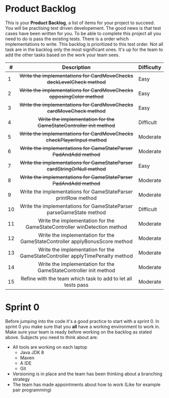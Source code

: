 # Product Backlog

This is your **Product Backlog**, a list of items for your project to succeed. You will be practising test driven developement.
The good news is that test cases have been written for you. To be able to complete this project all you need to do is pass the 
existing tests. There is a order which implementations to write. This backlog is prioritized to this test order.
Not all task are in the backlog only the most significant ones. It's up for the team to add the other tasks based
on the work your team sees.

| #     | Description                                       | Difficulty
|-------|:-------------------------------------------------:|----------------------
| 1     | ~~Write the implementations for CardMoveChecks deckLevelCheck method~~| Easy | Berend
| 2     | ~~Write the implementations for CardMoveChecks opposingColor method~~| Easy | Audi
| 3     | ~~Write the implementations for CardMoveChecks cardMoveCheck method~~| Easy 
| 4     | ~~Write the implementation for the GameStateController init method~~| Difficult | Audi
| 5     | ~~Write the implementations for CardMoveChecks checkPlayerInput method~~| Moderate | Berend
| 6     | ~~Write the implementations for GameStateParser PadAndAdd method~~| Moderate | Bastiaan
| 7     | ~~Write the implementations for GameStateParser cardStringOrNull method~~| Easy | Bastiaan
| 8     | ~~Write the implementations for GameStateParser PadAndAdd method~~| Moderate | Bastiaan
| 9     | Write the implementations for GameStateParser printRow method| Moderate | Berend
| 10    | Write the implementations for GameStateParser parseGameState method| DIfficult 
| 11    | Write the implementation for the GameStateController winDetection method| Moderate | Audi
| 12    | Write the implementation for the GameStateController applyBonusScore method| Moderate
| 13    | Write the implementation for the GameStateController applyTimePenalty method| Moderate
| 14    | Write the implementation for the GameStateController init method| Moderate
| 15    | Refine with the team which task to add to let all tests pass| Moderate

# Sprint 0
Before jumping into the code it's a good practice to start with a sprint 0. In sprint 0 you
make sure that you **all** have a working environment to work in. Make sure your team is ready
before working on the backlog as stated above. Subjects you need to think about are:
- All tools are working on each laptop
    - Java JDK 8
    - Maven
    - A IDE 
    - Git 
- Versioning is in place and the team has been thinking about a branching strategy
- The team has made appointments about how to work (Like for example pair programming)








